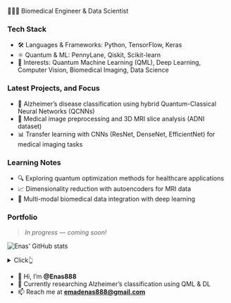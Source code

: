 👩🏻‍💻  Biomedical Engineer & Data Scientist

### Tech Stack  

- 🛠 Languages & Frameworks: Python, TensorFlow, Keras  
- ⚛️ Quantum & ML: PennyLane, Qiskit, Scikit-learn  
- 🧠 Interests: Quantum Machine Learning (QML), Deep Learning, Computer Vision, Biomedical Imaging, Data Science  

### Latest Projects, and Focus 

- 🧬 Alzheimer’s disease classification using hybrid Quantum-Classical Neural Networks (QCNNs)  
- 🏥 Medical image preprocessing and 3D MRI slice analysis (ADNI dataset)  
- 📊 Transfer learning with CNNs (ResNet, DenseNet, EfficientNet) for medical imaging tasks  

### Learning Notes  

- 🔍 Exploring quantum optimization methods for healthcare applications  
- 📈 Dimensionality reduction with autoencoders for MRI data  
- 🧩 Multi-modal biomedical data integration with deep learning  

### Portfolio  

> *In progress — coming soon!*  

![Enas' GitHub stats](https://github-readme-stats.vercel.app/api?username=Enas888&show_icons=true&theme=dracula&hide=stars,issues)  

<details>  
  <summary>Click👆</summary>  
  <pre>  
  🚀 Passionate about AI + Quantum for Healthcare  
  </pre>  
</details>  


- 👋 Hi, I’m **@Enas888**  
- 🌱 Currently researching Alzheimer’s classification using QML & DL  
- 📫 Reach me at **emadenas888@gmail.com**  
